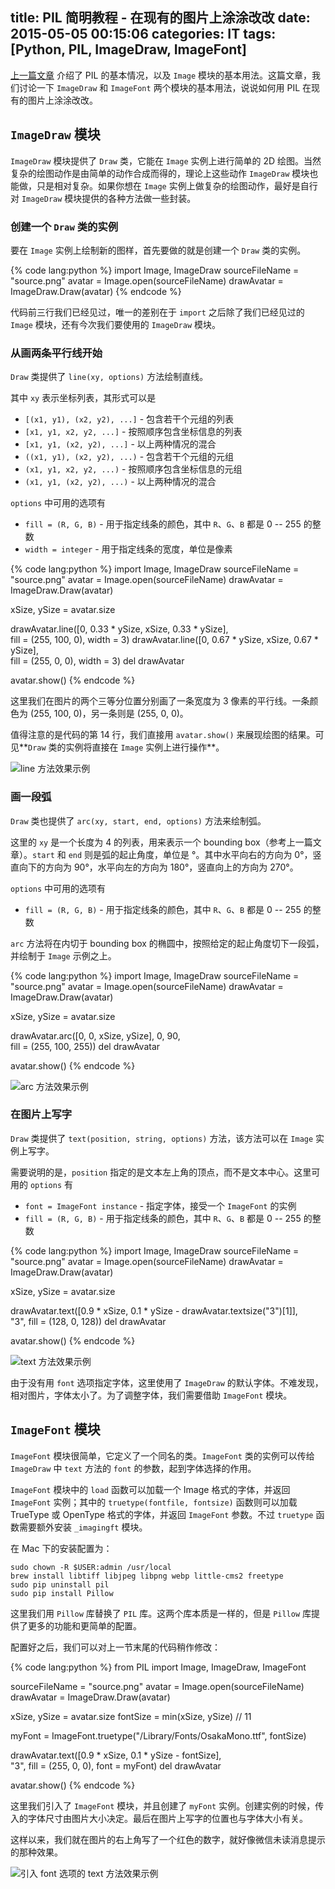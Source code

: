 title: PIL 简明教程 - 在现有的图片上涂涂改改
date: 2015-05-05 00:15:06
categories: IT
tags: [Python, PIL, ImageDraw, ImageFont]
---

[上一篇文章][pil-basic-usage] 介绍了 PIL 的基本情况，以及 `Image` 模块的基本用法。这篇文章，我们讨论一下 `ImageDraw` 和 `ImageFont` 两个模块的基本用法，说说如何用 PIL 在现有的图片上涂涂改改。

<!-- more -->

## `ImageDraw` 模块

`ImageDraw` 模块提供了 `Draw` 类，它能在 `Image` 实例上进行简单的 2D 绘图。当然复杂的绘图动作是由简单的动作合成而得的，理论上这些动作 `ImageDraw` 模块也能做，只是相对复杂。如果你想在 `Image` 实例上做复杂的绘图动作，最好是自行对 `ImageDraw` 模块提供的各种方法做一些封装。

### 创建一个 `Draw` 类的实例

要在 `Image` 实例上绘制新的图样，首先要做的就是创建一个 `Draw` 类的实例。

{% code lang:python %}
import Image, ImageDraw
sourceFileName = "source.png"
avatar         = Image.open(sourceFileName)
drawAvatar     = ImageDraw.Draw(avatar)
{% endcode %}

代码前三行我们已经见过，唯一的差别在于 `import` 之后除了我们已经见过的 `Image` 模块，还有今次我们要使用的 `ImageDraw` 模块。

### 从画两条平行线开始

`Draw` 类提供了 `line(xy, options)` 方法绘制直线。

其中 `xy` 表示坐标列表，其形式可以是

* `[(x1, y1), (x2, y2), ...]` - 包含若干个元组的列表
* `[x1, y1, x2, y2, ...]` - 按照顺序包含坐标信息的列表
* `[x1, y1, (x2, y2), ...]` - 以上两种情况的混合
* `((x1, y1), (x2, y2), ...)` - 包含若干个元组的元组
* `(x1, y1, x2, y2, ...)` - 按照顺序包含坐标信息的元组
* `(x1, y1, (x2, y2), ...)` - 以上两种情况的混合

`options` 中可用的选项有

* `fill = (R, G, B)` - 用于指定线条的颜色，其中 `R`、`G`、`B` 都是 0 -- 255 的整数
* `width = integer` - 用于指定线条的宽度，单位是像素

{% code lang:python %}
import Image, ImageDraw
sourceFileName = "source.png"
avatar         = Image.open(sourceFileName)
drawAvatar     = ImageDraw.Draw(avatar)

xSize, ySize = avatar.size

drawAvatar.line([0, 0.33 * ySize, xSize, 0.33 * ySize],\
    fill = (255, 100, 0), width = 3)
drawAvatar.line([0, 0.67 * ySize, xSize, 0.67 * ySize],\
    fill = (255, 0, 0), width = 3)
del drawAvatar

avatar.show()
{% endcode %}

这里我们在图片的两个三等分位置分别画了一条宽度为 3 像素的平行线。一条颜色为 (255, 100, 0)，另一条则是 (255, 0, 0)。

值得注意的是代码的第 14 行，我们直接用 `avatar.show()` 来展现绘图的结果。可见**`Draw` 类的实例将直接在 `Image` 实例上进行操作**。

![line 方法效果示例 ]({{site.url}}/attachment/images/Python/pil-tutorial/draw-line.png)

### 画一段弧

`Draw` 类也提供了 `arc(xy, start, end, options)` 方法来绘制弧。

这里的 `xy` 是一个长度为 4 的列表，用来表示一个 bounding box（参考上一篇文章）。`start` 和 `end` 则是弧的起止角度，单位是 °。其中水平向右的方向为 0°，竖直向下的方向为 90°，水平向左的方向为 180°，竖直向上的方向为 270°。

`options` 中可用的选项有

* `fill = (R, G, B)` - 用于指定线条的颜色，其中 `R`、`G`、`B` 都是 0 -- 255 的整数

`arc` 方法将在内切于 bounding box 的椭圆中，按照给定的起止角度切下一段弧，并绘制于 `Image` 示例之上。

{% code lang:python %}
import Image, ImageDraw
sourceFileName = "source.png"
avatar         = Image.open(sourceFileName)
drawAvatar     = ImageDraw.Draw(avatar)

xSize, ySize = avatar.size

drawAvatar.arc([0, 0, xSize, ySize], 0, 90,\
    fill = (255, 100, 255))
del drawAvatar

avatar.show()
{% endcode %}

![arc 方法效果示例 ]({{site.url}}/attachment/images/Python/pil-tutorial/draw-arc.png)


### 在图片上写字

`Draw` 类提供了 `text(position, string, options)` 方法，该方法可以在 `Image` 实例上写字。

需要说明的是，`position` 指定的是文本左上角的顶点，而不是文本中心。这里可用的 `options` 有

* `font = ImageFont instance` - 指定字体，接受一个 `ImageFont` 的实例
* `fill = (R, G, B)` - 用于指定线条的颜色，其中 `R`、`G`、`B` 都是 0 -- 255 的整数

{% code lang:python %}
import Image, ImageDraw
sourceFileName = "source.png"
avatar         = Image.open(sourceFileName)
drawAvatar     = ImageDraw.Draw(avatar)

xSize, ySize = avatar.size

drawAvatar.text([0.9 * xSize, 0.1 * ySize - drawAvatar.textsize("3")[1]],\
    "3", fill = (128, 0, 128))
del drawAvatar

avatar.show()
{% endcode %}

![text 方法效果示例 ]({{site.url}}/attachment/images/Python/pil-tutorial/draw-text.png)

由于没有用 `font` 选项指定字体，这里使用了 `ImageDraw` 的默认字体。不难发现，相对图片，字体太小了。为了调整字体，我们需要借助 `ImageFont` 模块。

## `ImageFont` 模块

`ImageFont` 模块很简单，它定义了一个同名的类。`ImageFont` 类的实例可以传给 `ImageDraw` 中 `text` 方法的 `font` 的参数，起到字体选择的作用。

`ImageFont` 模块中的 `load` 函数可以加载一个 Image 格式的字体，并返回 `ImageFont` 实例；其中的 `truetype(fontfile, fontsize)` 函数则可以加载 TrueType 或 OpenType 格式的字体，并返回 `ImageFont` 参数。不过 `truetype` 函数需要额外安装 `_imagingft` 模块。

在 Mac 下的安装配置为：

    sudo chown -R $USER:admin /usr/local
    brew install libtiff libjpeg libpng webp little-cms2 freetype
    sudo pip uninstall pil
    sudo pip install Pillow

这里我们用 `Pillow` 库替换了 `PIL` 库。这两个库本质是一样的，但是 `Pillow` 库提供了更多的功能和更简单的配置。

配置好之后，我们可以对上一节末尾的代码稍作修改：

{% code lang:python %}
from PIL import Image, ImageDraw, ImageFont

sourceFileName = "source.png"
avatar         = Image.open(sourceFileName)
drawAvatar     = ImageDraw.Draw(avatar)

xSize, ySize = avatar.size
fontSize     = min(xSize, ySize) // 11

myFont       = ImageFont.truetype("/Library/Fonts/OsakaMono.ttf", fontSize)

drawAvatar.text([0.9 * xSize, 0.1 * ySize - fontSize],\
    "3", fill = (255, 0, 0), font = myFont)
del drawAvatar

avatar.show()
{% endcode %}

这里我们引入了 `ImageFont` 模块，并且创建了 `myFont` 实例。创建实例的时候，传入的字体尺寸由图片大小决定。最后在图片上写字的位置也与字体大小有关。

这样以来，我们就在图片的右上角写了一个红色的数字，就好像微信未读消息提示的那种效果。

![引入 font 选项的 text 方法效果示例 ]({{site.url}}/attachment/images/Python/pil-tutorial/draw-text-font.png)


[pil-basic-usage]: http://liam0205.me/2015/04/22/pil-tutorial-basic-usage/
